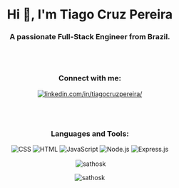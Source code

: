 <h1 align="center">Hi 👋, I'm Tiago Cruz Pereira</h1>
<h3 align="center">A passionate Full-Stack Engineer from Brazil.</h3>
<br></br>
<h3 align="center">Connect with me:</h3>
<p align="center">
<a href="https://linkedin.com/in/tiagocruzpereira/" target="blank"><img align="center" src="https://img.shields.io/badge/LinkedIn-0077B5?style=for-the-badge&logo=linkedin&logoColor=white" alt="linkedin.com/in/tiagocruzpereira/"/></a>
</p>
<br></br>
<h3 align="center">Languages and Tools:</h3>

<div align="center" style="display: inline_block" >
  <img aling="center" alt= "CSS" src="https://img.shields.io/badge/CSS3-1572B6?style=for-the-badge&logo=css3&logoColor=white">
  <img aling="center" alt= "HTML" src="https://img.shields.io/badge/HTML5-E34F26?style=for-the-badge&logo=html5&logoColor=white">
  <img aling="center" alt= "JavaScript" src="https://img.shields.io/badge/JavaScript-F7DF1E?style=for-the-badge&logo=javascript&logoColor=black">
  <img aling="center" alt= "Node.js" src="https://img.shields.io/badge/Node.js-43853D?style=for-the-badge&logo=node.js&logoColor=white">
  <img aling="center" alt= "Express.js" src="https://img.shields.io/badge/Express.js-404D59?style=for-the-badge">
</div>






<p align="center">&nbsp;<img align="center" src="https://github-readme-stats.vercel.app/api?username=sathosk&show_icons=true&theme=highcontrast&locale=en" alt="sathosk" /></p>
<p align="center"><img align="center" src="https://github-readme-streak-stats.herokuapp.com/?user=sathosk&theme=highcontrast" alt="sathosk" /></p>

